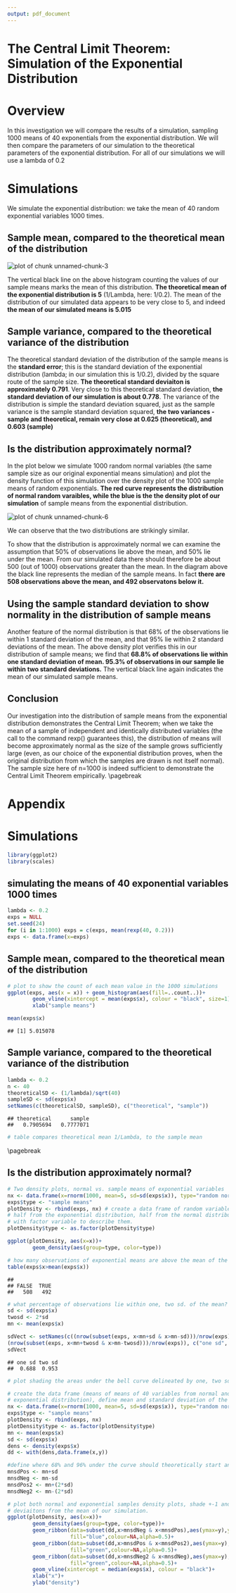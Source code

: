 ```yaml
---
output: pdf_document
---
```

The Central Limit Theorem: Simulation of the Exponential Distribution
======================================================================

# Overview
In this investigation we will compare the results of a simulation, sampling 1000 means of 40 exponentials from the exponential distribution. 
We will then compare the parameters of our simulation to the theoretical parameters of the exponential distribution. 
For all of our simulations we will use a lambda of 0.2

# Simulations

We simulate the exponential distribution: we take the mean of 40 random exponential variables 1000 times.


## Sample mean, compared to the theoretical mean of the distribution
![plot of chunk unnamed-chunk-3](figure/unnamed-chunk-3-1.png) 

The vertical black line on the above histogram counting the values of our sample means marks the mean of this distribution. **The theoretical mean of the exponential distribution is 5** (1/Lambda, here: 1/0.2).
The mean of the distribution of our simulated data appears to be very close to 5, and indeed **the mean of our simulated means is 5.015**

## Sample variance, compared to the theoretical variance of the distribution
The theoretical standard deviation of the distribution of the sample means is the **standard error**; this is the standard deviation of the exponential distribution (lambda; in our simulation this is 1/0.2), divided by the square route of the sample size. 
**The theoretical standard deviaiton is approximately 0.791**. Very close to this theoretical standard deviation, **the standard deviation of our simulation is about 0.778**. 
The variance of the distribution is simple the standard deviation squared, just as the sample variance is the sample standard deviation squared, **the two variances - sample and theoretical, remain very close at 0.625 (theoretical), and 0.603 (sample)**

## Is the distribution approximately normal?
In the plot below we simulate 1000 random normal variables (the same sample size as our original exponential means simulation) and plot the density function of this simulation over the density plot of the 1000 sample means of random exponentials. **The red curve represents the distribution of normal random varaibles, while the blue is the the density plot of our simulation** of sample means from the exponential distribution. 

![plot of chunk unnamed-chunk-6](figure/unnamed-chunk-6-1.png) 

We can observe that the two distributions are strikingly similar.  

To show that the distribution is approximately normal we can examine the assumption that 50% of observations lie above the mean, and 50% lie under the mean. From our simulated data there should therefore be about 500 (out of 1000) observations greater than the mean. In the diagram above the black line represents the median of the sample means.
In fact **there are 508 observations above the mean, and 492 observatons below it.** 

## Using the sample standard deviation to show normality in the distribution of sample means
Another feature of the normal distribution is that 68% of the observations lie within 1 standard deviation of the mean, and that 95% lie within 2 standard deviations of the mean. 
The above density plot verifies this in our distribution of sample means; we find that **68.8% of observations lie within one standard deviation of mean. 95.3% of observations in our sample lie within two standard deviations.** The vertical black line again indicates the mean of our simulated sample means.  

## Conclusion
Our investigation into the distribution of sample means from the exponential distribution demonstrates the Central Limit Theorem; when we take the mean of a sample of independent and identically distributed variables (the call to the command rexp() guarantees this), the distribution of means will become approximately normal as the size of the sample grows sufficiently large (even, as our choice of the exponential distribution proves, when the original distribution from which the samples are drawn is not itself normal). The sample size here of n=1000 is indeed sufficient to demonstrate the Central Limit Theorem empirically. 
\pagebreak

Appendix
================

# Simulations

```r
library(ggplot2)
library(scales)
```

## simulating the means of 40 exponential variables 1000 times

```r
lambda <- 0.2
exps = NULL
set.seed(24)
for (i in 1:1000) exps = c(exps, mean(rexp(40, 0.2)))
exps <- data.frame(x=exps)
```

## Sample mean, compared to the theoretical mean of the distribution

```r
# plot to show the count of each mean value in the 1000 simulations
ggplot(exps, aes(x = x)) + geom_histogram(aes(fill=..count..))+
        geom_vline(xintercept = mean(exps$x), colour = "black", size=1)+
        xlab("sample means")
```

```r
mean(exps$x)
```

```
## [1] 5.015078
```

## Sample variance, compared to the theoretical variance of the distribution

```r
lambda <- 0.2 
n <- 40
theoreticalSD <- (1/lambda)/sqrt(40) 
sampleSD <- sd(exps$x)
setNames(c(theoreticalSD, sampleSD), c("theoretical", "sample")) 
```

```
## theoretical      sample 
##   0.7905694   0.7777071
```

```r
# table compares theoretical mean 1/Lambda, to the sample mean
```
\pagebreak

## Is the distribution approximately normal?

```r
# Two density plots, normal vs. sample means of exponential variables
nx <- data.frame(x=rnorm(1000, mean=5, sd=sd(exps$x)), type="random normal variables")
exps$type <- "sample means" 
plotDensity <- rbind(exps, nx) # create a data frame of random variables, 
# half from the exponential distribution, half from the normal distribution, 
# with factor variable to describe them.
plotDensity$type <- as.factor(plotDensity$type)

ggplot(plotDensity, aes(x=x))+
        geom_density(aes(group=type, color=type))
```

```r
# how many observations of exponential means are above the mean of the distribution?
table(exps$x>mean(exps$x)) 
```

```
## 
## FALSE  TRUE 
##   508   492
```

```r
# what percentage of observations lie within one, two sd. of the mean?
sd <- sd(exps$x)
twosd <- 2*sd
mn <- mean(exps$x)

sdVect <- setNames(c((nrow(subset(exps, x<mn+sd & x>mn-sd)))/nrow(exps), # within 1 sd.
(nrow(subset(exps, x<mn+twosd & x>mn-twosd)))/nrow(exps)), c("one sd", "two sd")) # within 2 sd.
sdVect
```

```
## one sd two sd 
##  0.688  0.953
```


```r
# plot shading the areas under the bell curve delineated by one, two sd from mean

# create the data frame (means of means of 40 variables from normal and 
# exponential distribution), define mean and standard deviation of the exponential means.
nx <- data.frame(x=rnorm(1000, mean=5, sd=sd(exps$x)), type="random normal variables")
exps$type <- "sample means"
plotDensity <- rbind(exps, nx)
plotDensity$type <- as.factor(plotDensity$type)
mn <- mean(exps$x)
sd <- sd(exps$x)
dens <- density(exps$x)
dd <- with(dens,data.frame(x,y))

#define where 68% and 96% under the curve should theoretically start and end
mnsdPos <- mn+sd
mnsdNeg <- mn-sd
mnsdPos2 <- mn+(2*sd)
mnsdNeg2 <- mn-(2*sd)

# plot both normal and exponential samples density plots, shade +-1 and +-2 standard
# deviaitons from the mean of our simulation. 
ggplot(plotDensity, aes(x=x))+
        geom_density(aes(group=type, color=type))+
        geom_ribbon(data=subset(dd,x>mnsdNeg & x<mnsdPos),aes(ymax=y),ymin=0,
                    fill="blue",colour=NA,alpha=0.5)+
        geom_ribbon(data=subset(dd,x>mnsdPos & x<mnsdPos2),aes(ymax=y),ymin=0,
                    fill="green",colour=NA,alpha=0.5)+
        geom_ribbon(data=subset(dd,x>mnsdNeg2 & x<mnsdNeg),aes(ymax=y),ymin=0,
                    fill="green",colour=NA,alpha=0.5)+
        geom_vline(xintercept = median(exps$x), colour = "black")+
        xlab("x")+
        ylab("density")
```

